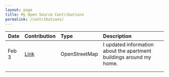 ```yaml
---
layout: page
title: My Open Source Contributions
permalink: /contributions/
---
```


<!--
Type of the contribution should be "Wikipedia edit", "OpenStreet Map feature", "Documentation", "Course website", "Blog",
"Browser Add-on", etc.

The description should include a brief summary of what you did.

The link should bring us to a public page that shows your contribution. 

Replace the first row with your own contribution. 

-->





| Date | Contribution | Type | Description |
|---|:---|:---|:---|
| Feb 3 | [Link](https://www.openstreetmap.org/changeset/132062097) | OpenStreetMap | I updated information about the apartment buildings around my home. |
|     |     |     |      |
|     |     |     |      |

